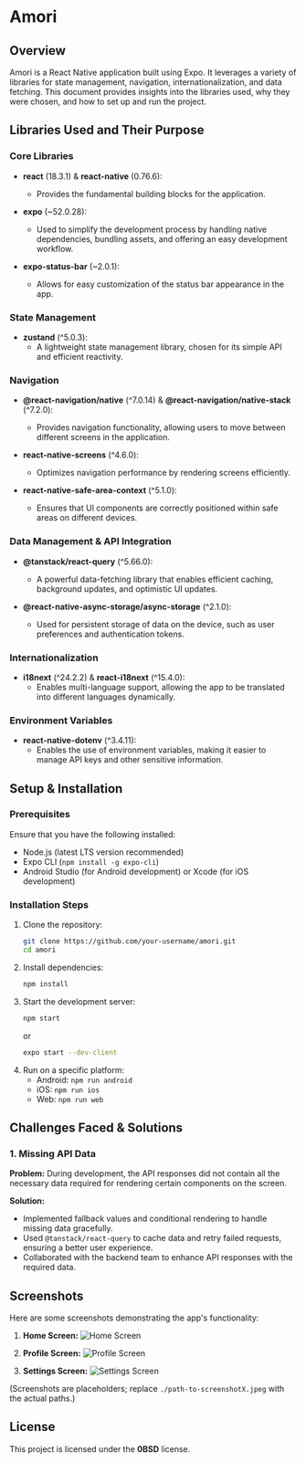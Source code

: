 # Amori

## Overview
Amori is a React Native application built using Expo. It leverages a variety of libraries for state management, navigation, internationalization, and data fetching. This document provides insights into the libraries used, why they were chosen, and how to set up and run the project.

## Libraries Used and Their Purpose

### Core Libraries
- **react** (18.3.1) & **react-native** (0.76.6):
    - Provides the fundamental building blocks for the application.

- **expo** (~52.0.28):
    - Used to simplify the development process by handling native dependencies, bundling assets, and offering an easy development workflow.

- **expo-status-bar** (~2.0.1):
    - Allows for easy customization of the status bar appearance in the app.

### State Management
- **zustand** (^5.0.3):
    - A lightweight state management library, chosen for its simple API and efficient reactivity.

### Navigation
- **@react-navigation/native** (^7.0.14) & **@react-navigation/native-stack** (^7.2.0):
    - Provides navigation functionality, allowing users to move between different screens in the application.

- **react-native-screens** (^4.6.0):
    - Optimizes navigation performance by rendering screens efficiently.

- **react-native-safe-area-context** (^5.1.0):
    - Ensures that UI components are correctly positioned within safe areas on different devices.

### Data Management & API Integration
- **@tanstack/react-query** (^5.66.0):
    - A powerful data-fetching library that enables efficient caching, background updates, and optimistic UI updates.

- **@react-native-async-storage/async-storage** (^2.1.0):
    - Used for persistent storage of data on the device, such as user preferences and authentication tokens.

### Internationalization
- **i18next** (^24.2.2) & **react-i18next** (^15.4.0):
    - Enables multi-language support, allowing the app to be translated into different languages dynamically.

### Environment Variables
- **react-native-dotenv** (^3.4.11):
    - Enables the use of environment variables, making it easier to manage API keys and other sensitive information.

## Setup & Installation

### Prerequisites
Ensure that you have the following installed:
- Node.js (latest LTS version recommended)
- Expo CLI (`npm install -g expo-cli`)
- Android Studio (for Android development) or Xcode (for iOS development)

### Installation Steps
1. Clone the repository:
   ```sh
   git clone https://github.com/your-username/amori.git
   cd amori
   ```
2. Install dependencies:
   ```sh
   npm install
   ```
3. Start the development server:
   ```sh
   npm start
   ```
   or
   ```sh
   expo start --dev-client
   ```
4. Run on a specific platform:
    - Android: `npm run android`
    - iOS: `npm run ios`
    - Web: `npm run web`

## Challenges Faced & Solutions

### 1. Missing API Data
**Problem:**
During development, the API responses did not contain all the necessary data required for rendering certain components on the screen.

**Solution:**
- Implemented fallback values and conditional rendering to handle missing data gracefully.
- Used `@tanstack/react-query` to cache data and retry failed requests, ensuring a better user experience.
- Collaborated with the backend team to enhance API responses with the required data.

## Screenshots

Here are some screenshots demonstrating the app's functionality:

1. **Home Screen:**
   ![Home Screen](./path-to-screenshot1.jpeg)

2. **Profile Screen:**
   ![Profile Screen](./path-to-screenshot2.jpeg)

3. **Settings Screen:**
   ![Settings Screen](./path-to-screenshot3.jpeg)

(Screenshots are placeholders; replace `./path-to-screenshotX.jpeg` with the actual paths.)

## License
This project is licensed under the **0BSD** license.

